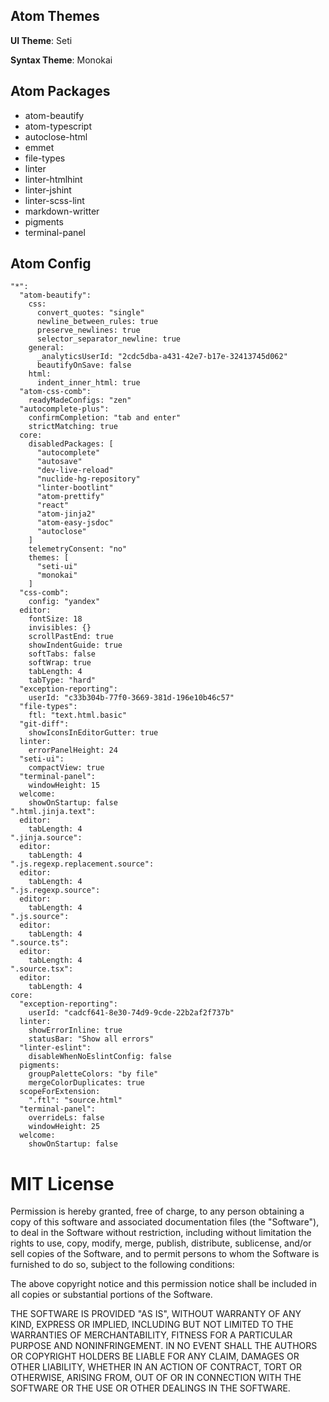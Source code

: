 ## Atom Themes

**UI Theme**: Seti

**Syntax Theme**: Monokai

## Atom Packages

* atom-beautify
* atom-typescript
* autoclose-html
* emmet
* file-types
* linter
* linter-htmlhint
* linter-jshint
* linter-scss-lint
* markdown-writter
* pigments
* terminal-panel


## Atom Config

```
"*":
  "atom-beautify":
    css:
      convert_quotes: "single"
      newline_between_rules: true
      preserve_newlines: true
      selector_separator_newline: true
    general:
      _analyticsUserId: "2cdc5dba-a431-42e7-b17e-32413745d062"
      beautifyOnSave: false
    html:
      indent_inner_html: true
  "atom-css-comb":
    readyMadeConfigs: "zen"
  "autocomplete-plus":
    confirmCompletion: "tab and enter"
    strictMatching: true
  core:
    disabledPackages: [
      "autocomplete"
      "autosave"
      "dev-live-reload"
      "nuclide-hg-repository"
      "linter-bootlint"
      "atom-prettify"
      "react"
      "atom-jinja2"
      "atom-easy-jsdoc"
      "autoclose"
    ]
    telemetryConsent: "no"
    themes: [
      "seti-ui"
      "monokai"
    ]
  "css-comb":
    config: "yandex"
  editor:
    fontSize: 18
    invisibles: {}
    scrollPastEnd: true
    showIndentGuide: true
    softTabs: false
    softWrap: true
    tabLength: 4
    tabType: "hard"
  "exception-reporting":
    userId: "c33b304b-77f0-3669-381d-196e10b46c57"
  "file-types":
    ftl: "text.html.basic"
  "git-diff":
    showIconsInEditorGutter: true
  linter:
    errorPanelHeight: 24
  "seti-ui":
    compactView: true
  "terminal-panel":
    windowHeight: 15
  welcome:
    showOnStartup: false
".html.jinja.text":
  editor:
    tabLength: 4
".jinja.source":
  editor:
    tabLength: 4
".js.regexp.replacement.source":
  editor:
    tabLength: 4
".js.regexp.source":
  editor:
    tabLength: 4
".js.source":
  editor:
    tabLength: 4
".source.ts":
  editor:
    tabLength: 4
".source.tsx":
  editor:
    tabLength: 4
core:
  "exception-reporting":
    userId: "cadcf641-8e30-74d9-9cde-22b2af2f737b"
  linter:
    showErrorInline: true
    statusBar: "Show all errors"
  "linter-eslint":
    disableWhenNoEslintConfig: false
  pigments:
    groupPaletteColors: "by file"
    mergeColorDuplicates: true
  scopeForExtension:
    ".ftl": "source.html"
  "terminal-panel":
    overrideLs: false
    windowHeight: 25
  welcome:
    showOnStartup: false
```

MIT License
======

Permission is hereby granted, free of charge, to any person obtaining a copy of this software and associated documentation files (the "Software"), to deal in the Software without restriction, including without limitation the rights to use, copy, modify, merge, publish, distribute, sublicense, and/or sell copies of the Software, and to permit persons to whom the Software is furnished to do so, subject to the following conditions:

The above copyright notice and this permission notice shall be included in all copies or substantial portions of the Software.

THE SOFTWARE IS PROVIDED "AS IS", WITHOUT WARRANTY OF ANY KIND, EXPRESS OR IMPLIED, INCLUDING BUT NOT LIMITED TO THE WARRANTIES OF MERCHANTABILITY, FITNESS FOR A PARTICULAR PURPOSE AND NONINFRINGEMENT. IN NO EVENT SHALL THE AUTHORS OR COPYRIGHT HOLDERS BE LIABLE FOR ANY CLAIM, DAMAGES OR OTHER LIABILITY, WHETHER IN AN ACTION OF CONTRACT, TORT OR OTHERWISE, ARISING FROM, OUT OF OR IN CONNECTION WITH THE SOFTWARE OR THE USE OR OTHER DEALINGS IN THE SOFTWARE.
